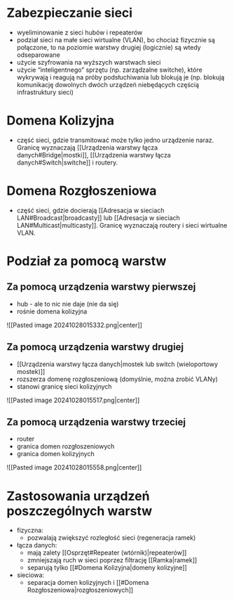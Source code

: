 # Zabezpieczanie sieci

- wyeliminowanie z sieci hubów i repeaterów
- podział sieci na małe sieci wirtualne (VLAN), bo chociaż fizycznie są połączone, to na poziomie warstwy drugiej (logicznie) są wtedy odseparowane
- użycie szyfrowania na wyższych warstwach sieci
- użycie “inteligentnego” sprzętu (np. zarządzalne switche), które wykrywają i reagują na próby podsłuchiwania lub blokują je (np. blokują komunikację dowolnych dwóch urządzeń niebędących częścią infrastruktury sieci)
# Domena Kolizyjna

- część sieci, gdzie transmitować może tylko jedno urządzenie naraz. Granicę wyznaczają [[Urządzenia warstwy łącza danych#Bridge|mostki]], [[Urządzenia warstwy łącza danych#Switch|switche]] i routery. 
# Domena Rozgłoszeniowa

- część sieci, gdzie docierają [[Adresacja w sieciach LAN#Broadcast|broadcasty]] lub [[Adresacja w sieciach LAN#Multicast|multicasty]]. Granicę wyznaczają routery i sieci wirtualne VLAN.

# Podział za pomocą warstw

## Za pomocą urządzenia warstwy pierwszej

- hub - ale to nic nie daje (nie da się)
- rośnie domena kolizyjna

![[Pasted image 20241028015332.png|center]]

## Za pomocą urządzenia warstwy drugiej

- [[Urządzenia warstwy łącza danych|mostek lub switch (wieloportowy mostek)]]
- rozszerza domenę rozgłoszeniową (domyślnie, można zrobić VLANy)
- stanowi granicę sieci kolizyjnych

![[Pasted image 20241028015517.png|center]]

## Za pomocą urządzenia warstwy trzeciej

- router
- granica domen rozgłoszeniowych
- granica domen kolizyjnych

![[Pasted image 20241028015558.png|center]]

# Zastosowania urządzeń poszczególnych warstw

- fizyczna:
	- pozwalają zwiększyć rozległość sieci (regeneracja ramek)
- łącza danych:
	- mają zalety [[Osprzęt#Repeater (wtórnik)|repeaterów]]
	- zmniejszają ruch w sieci poprzez filtrację [[Ramka|ramek]]
	- separują tylko [[#Domena Kolizyjna|domeny kolizyjne]]
- sieciowa:
	- separacja domen kolizyjnych i [[#Domena Rozgłoszeniowa|rozgłoszeniowych]]